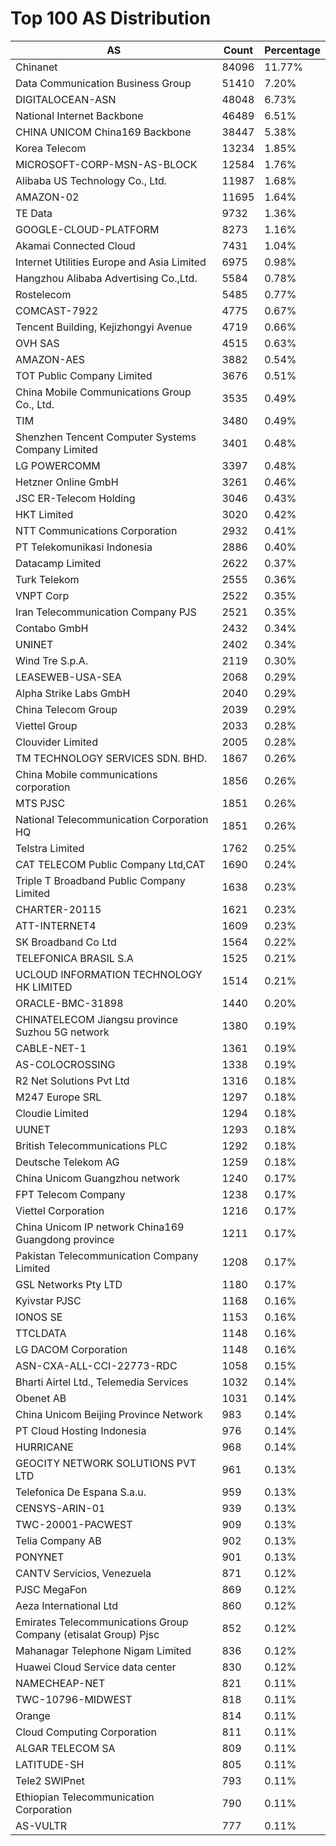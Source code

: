 # Top 100 AS Distribution
| AS | Count | Percentage |
|----|----|----|
| Chinanet | 84096 | 11.77% |
| Data Communication Business Group | 51410 | 7.20% |
| DIGITALOCEAN-ASN | 48048 | 6.73% |
| National Internet Backbone | 46489 | 6.51% |
| CHINA UNICOM China169 Backbone | 38447 | 5.38% |
| Korea Telecom | 13234 | 1.85% |
| MICROSOFT-CORP-MSN-AS-BLOCK | 12584 | 1.76% |
| Alibaba US Technology Co., Ltd. | 11987 | 1.68% |
| AMAZON-02 | 11695 | 1.64% |
| TE Data | 9732 | 1.36% |
| GOOGLE-CLOUD-PLATFORM | 8273 | 1.16% |
| Akamai Connected Cloud | 7431 | 1.04% |
| Internet Utilities Europe and Asia Limited | 6975 | 0.98% |
| Hangzhou Alibaba Advertising Co.,Ltd. | 5584 | 0.78% |
| Rostelecom | 5485 | 0.77% |
| COMCAST-7922 | 4775 | 0.67% |
| Tencent Building, Kejizhongyi Avenue | 4719 | 0.66% |
| OVH SAS | 4515 | 0.63% |
| AMAZON-AES | 3882 | 0.54% |
| TOT Public Company Limited | 3676 | 0.51% |
| China Mobile Communications Group Co., Ltd. | 3535 | 0.49% |
| TIM | 3480 | 0.49% |
| Shenzhen Tencent Computer Systems Company Limited | 3401 | 0.48% |
| LG POWERCOMM | 3397 | 0.48% |
| Hetzner Online GmbH | 3261 | 0.46% |
| JSC ER-Telecom Holding | 3046 | 0.43% |
| HKT Limited | 3020 | 0.42% |
| NTT Communications Corporation | 2932 | 0.41% |
| PT Telekomunikasi Indonesia | 2886 | 0.40% |
| Datacamp Limited | 2622 | 0.37% |
| Turk Telekom | 2555 | 0.36% |
| VNPT Corp | 2522 | 0.35% |
| Iran Telecommunication Company PJS | 2521 | 0.35% |
| Contabo GmbH | 2432 | 0.34% |
| UNINET | 2402 | 0.34% |
| Wind Tre S.p.A. | 2119 | 0.30% |
| LEASEWEB-USA-SEA | 2068 | 0.29% |
| Alpha Strike Labs GmbH | 2040 | 0.29% |
| China Telecom Group | 2039 | 0.29% |
| Viettel Group | 2033 | 0.28% |
| Clouvider Limited | 2005 | 0.28% |
| TM TECHNOLOGY SERVICES SDN. BHD. | 1867 | 0.26% |
| China Mobile communications corporation | 1856 | 0.26% |
| MTS PJSC | 1851 | 0.26% |
| National Telecommunication Corporation HQ | 1851 | 0.26% |
| Telstra Limited | 1762 | 0.25% |
| CAT TELECOM Public Company Ltd,CAT | 1690 | 0.24% |
| Triple T Broadband Public Company Limited | 1638 | 0.23% |
| CHARTER-20115 | 1621 | 0.23% |
| ATT-INTERNET4 | 1609 | 0.23% |
| SK Broadband Co Ltd | 1564 | 0.22% |
| TELEFONICA BRASIL S.A | 1525 | 0.21% |
| UCLOUD INFORMATION TECHNOLOGY HK LIMITED | 1514 | 0.21% |
| ORACLE-BMC-31898 | 1440 | 0.20% |
| CHINATELECOM Jiangsu province Suzhou 5G network | 1380 | 0.19% |
| CABLE-NET-1 | 1361 | 0.19% |
| AS-COLOCROSSING | 1338 | 0.19% |
| R2 Net Solutions Pvt Ltd | 1316 | 0.18% |
| M247 Europe SRL | 1297 | 0.18% |
| Cloudie Limited | 1294 | 0.18% |
| UUNET | 1293 | 0.18% |
| British Telecommunications PLC | 1292 | 0.18% |
| Deutsche Telekom AG | 1259 | 0.18% |
| China Unicom Guangzhou network | 1240 | 0.17% |
| FPT Telecom Company | 1238 | 0.17% |
| Viettel Corporation | 1216 | 0.17% |
| China Unicom IP network China169 Guangdong province | 1211 | 0.17% |
| Pakistan Telecommunication Company Limited | 1208 | 0.17% |
| GSL Networks Pty LTD | 1180 | 0.17% |
| Kyivstar PJSC | 1168 | 0.16% |
| IONOS SE | 1153 | 0.16% |
| TTCLDATA | 1148 | 0.16% |
| LG DACOM Corporation | 1148 | 0.16% |
| ASN-CXA-ALL-CCI-22773-RDC | 1058 | 0.15% |
| Bharti Airtel Ltd., Telemedia Services | 1032 | 0.14% |
| Obenet AB | 1031 | 0.14% |
| China Unicom Beijing Province Network | 983 | 0.14% |
| PT Cloud Hosting Indonesia | 976 | 0.14% |
| HURRICANE | 968 | 0.14% |
| GEOCITY NETWORK SOLUTIONS PVT LTD | 961 | 0.13% |
| Telefonica De Espana S.a.u. | 959 | 0.13% |
| CENSYS-ARIN-01 | 939 | 0.13% |
| TWC-20001-PACWEST | 909 | 0.13% |
| Telia Company AB | 902 | 0.13% |
| PONYNET | 901 | 0.13% |
| CANTV Servicios, Venezuela | 871 | 0.12% |
| PJSC MegaFon | 869 | 0.12% |
| Aeza International Ltd | 860 | 0.12% |
| Emirates Telecommunications Group Company (etisalat Group) Pjsc | 852 | 0.12% |
| Mahanagar Telephone Nigam Limited | 836 | 0.12% |
| Huawei Cloud Service data center | 830 | 0.12% |
| NAMECHEAP-NET | 821 | 0.11% |
| TWC-10796-MIDWEST | 818 | 0.11% |
| Orange | 814 | 0.11% |
| Cloud Computing Corporation | 811 | 0.11% |
| ALGAR TELECOM SA | 809 | 0.11% |
| LATITUDE-SH | 805 | 0.11% |
| Tele2 SWIPnet | 793 | 0.11% |
| Ethiopian Telecommunication Corporation | 790 | 0.11% |
| AS-VULTR | 777 | 0.11% |

